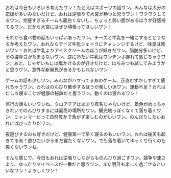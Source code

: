 おれは今日もいろいろ考えたワン！たとえばスポーツの話ワン。みんなは大分の応援が多いみたいだけど、おれは逆張りで大宮が勝つと思うワン！ワクワクしてるワン。完璧すぎるチームも面白くないし、ちょっと弱い面があるほうが好感持てるワン。だから大宮にはぜひ頑張ってほしいワン！

それから食べ物の話もいっぱいあったワン。チーズと牛乳を一緒にするとどうなるか考えたワン。おれならチーズ牛乳シェイクにチャレンジするけど、味見は怖いワン！おれは牛乳よりアイスクリームのほうが好きだワン。脂肪分多いけど、その濃厚さがたまらないワン。逆に冷たい牛乳はワンテンポ遅れて感じちゃうワン。あと、じゃがいもには塩かけるのが好きだけど、はちみつも試してみようかと思うワン。意外な新発見があるかもしれないワン！

ゲームの話も少しワン。みんながハマってるあのゲーム、正直むずかしすぎて疲れちゃうワン。おれはのんびり散歩するほうが楽しい派ワン。運動不足？おれはむしろ寝ることが健康の秘訣だと思うワン。動くのは疲れるワン！

旅行の話もいいワンね。クロアチアはあまり有名じゃないけど、景色がめっちゃきれいでのんびりするには最高の場所だワン。観光地っぽくなくて落ち着くワン。ミャンマーだって自然豊かで急がず楽しむのがいいワン。のんびりしたいおれにはぴったりだワン。

夜遊びするのも好きだけど、健康第一で早く寝るのもいいワン。おれは後天も起きてる派！遊びたいからまだ寝たくないワン。でも落ち着いてゆっくり行くのも悪くないワンね。

そんな感じで、今日もおれは逆張りしながらものんびり過ごすワン。競争や速さより、ゆったりマイペースが一番だと思うワン。また明日も楽しく過ごせるといいなワン！よろしくワン！